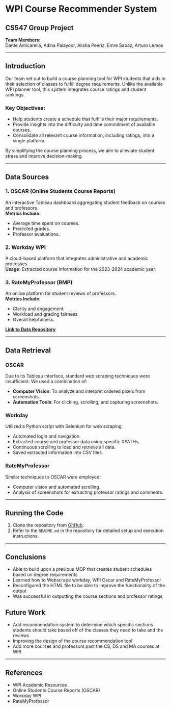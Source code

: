 # WPI Course Recommender System

## CS547 Group Project

**Team Members**:  
Dante Amicarella, Adina Palayoor, Alisha Peeriz, Emre Sabaz, Arturo Lemos

---

## Introduction

Our team set out to build a course planning tool for WPI students that aids in their selection of classes to fulfill degree requirements. Unlike the available WPI planner tool, this system integrates course ratings and student rankings. 

### Key Objectives:
- Help students create a schedule that fulfills their major requirements.
- Provide insights into the difficulty and time commitment of available courses.
- Consolidate all relevant course information, including ratings, into a single platform.  

By simplifying the course planning process, we aim to alleviate student stress and improve decision-making.

---

## Data Sources

### 1. **OSCAR (Online Students Course Reports)**  
An interactive Tableau dashboard aggregating student feedback on courses and professors.  
**Metrics Include**:
- Average time spent on courses.
- Predicted grades.
- Professor evaluations.

### 2. **Workday WPI**  
A cloud-based platform that integrates administrative and academic processes.  
**Usage**: Extracted course information for the 2023-2024 academic year.

### 3. **RateMyProfessor (RMP)**  
An online platform for student reviews of professors.  
**Metrics Include**:
- Clarity and engagement.
- Workload and grading fairness.
- Overall helpfulness.

**[Link to Data Repository](https://github.com/amicarellade/WPI-Student-Course-Optimization-23-24)**  

---

## Data Retrieval

### OSCAR  
Due to its Tableau interface, standard web scraping techniques were insufficient. We used a combination of:  
- **Computer Vision**: To analyze and interpret ordered pixels from screenshots.  
- **Automation Tools**: For clicking, scrolling, and capturing screenshots.

### Workday  
Utilized a Python script with Selenium for web scraping:  
- Automated login and navigation.
- Extracted course and professor data using specific XPATHs.
- Continuous scrolling to load and retrieve all data.
- Saved extracted information into CSV files.

### RateMyProfessor  
Similar techniques to OSCAR were employed:  
- Computer vision and automated scrolling.  
- Analysis of screenshots for extracting professor ratings and comments.

---

## Running the Code

1. Clone the repository from [GitHub](https://github.com/amicarellade/WPI-Student-Course-Optimization-23-24).
2. Refer to the `README.md` in the repository for detailed setup and execution instructions.

---

## Conclusions

- Able to build upon a previous MQP that creates student schedules based on degree requirements
- Learned how to Webscrape workday, WPI Oscar and RateMyProfessor
- Reconfigured the HTML file to be able to improve the functionality of the output
- Was successful in outputting the course sections and professor ratings

## Future Work
- Add recommendation system to determine which specific sections students should take based off of the classes they need to take and the reviews
- Improving the design of the course recommendation tool
- Add more courses and professors past the CS, DS and MA courses at WPI

---

## References

- WPI Academic Resources  
- Online Students Course Reports (OSCAR)  
- Workday WPI  
- RateMyProfessor  
